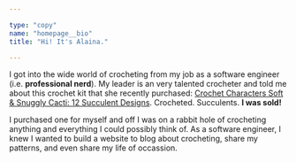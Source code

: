 ```yaml
---

type: "copy"
name: "homepage__bio"
title: "Hi! It's Alaina."

---
```


I got into the wide world of crocheting from my job as a software engineer (i.e. __professional nerd__). My leader is an very talented crocheter and told me about this crochet kit that she recently purchased: [Crochet Characters Soft & Snuggly Cacti: 12 Succulent Designs](https://www.amazon.com/Crochet-Characters-Soft-Snuggly-Cacti/dp/0760355215/ref=sr_1_3?keywords=crochet+succulents&qid=1560735801&s=gateway&sr=8-3). Crocheted. Succulents. **I was sold!**

I purchased one for myself and off I was on a rabbit hole of crocheting anything and everything I could possibly think of. As a software engineer, I knew I wanted to build a website to blog about crocheting, share my patterns, and even share my life of occassion.
